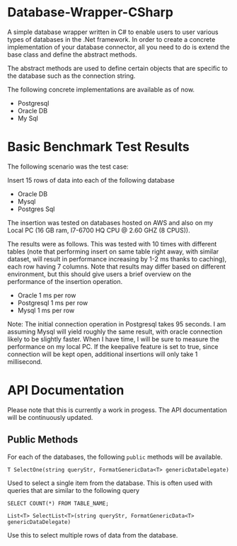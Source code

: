 # Database-Wrapper-CSharp
A simple database wrapper written in C# to enable users to user various types of databases in the .Net framework. In order to create a concrete implementation of your database connector, all you need to do is extend the base class and define the abstract methods. 

The abstract methods are used to define certain objects that are specific to the database such as the connection string. 

The following concrete implementations are available as of now.

* Postgresql
* Oracle DB
* My Sql

# Basic Benchmark Test Results

The following scenario was the test case: 

Insert 15 rows of data into each of the following database 
- Oracle DB
- Mysql 
- Postgres Sql

The insertion was tested on databases hosted on AWS and also on my Local PC (16 GB ram, I7-6700 HQ CPU @ 2.60 GHZ (8 CPUS)).

The results were as follows. This was tested with 10 times with different tables (note that performing insert on same table right away, with similar dataset, will result in performance increasing by 1-2 ms thanks to caching), each row having 7 columns. Note that results may differ based on different environment, but this should give users a brief overview on the performance of the insertion operation.

- Oracle 1 ms per row 
- Postgresql 1 ms per row
- Mysql 1 ms per row

Note: The initial connection operation in Postgresql takes 95 seconds. I am assuming Mysql will yield roughly the same result, with oracle connection likely to be slightly faster. When I have time, I will be sure to measure the performance on my local PC. If the keepalive feature is set to true, since connection will be kept open, additional insertions will only take 1 millisecond.

# API Documentation 

Please note that this is currently a work in progess. The API documentation will be continuously updated.

## Public Methods

For each of the databases, the following <code>public</code> methods will be available.

``T SelectOne(string queryStr, FormatGenericData<T> genericDataDelegate)``

Used to select a single item from the database. This is often used with queries that are similar to the following query

```SELECT COUNT(*) FROM TABLE_NAME;```

`List<T> SelectList<T>(string queryStr, FormatGenericData<T> genericDataDelegate)`

Use this to select multiple rows of data from the database.
